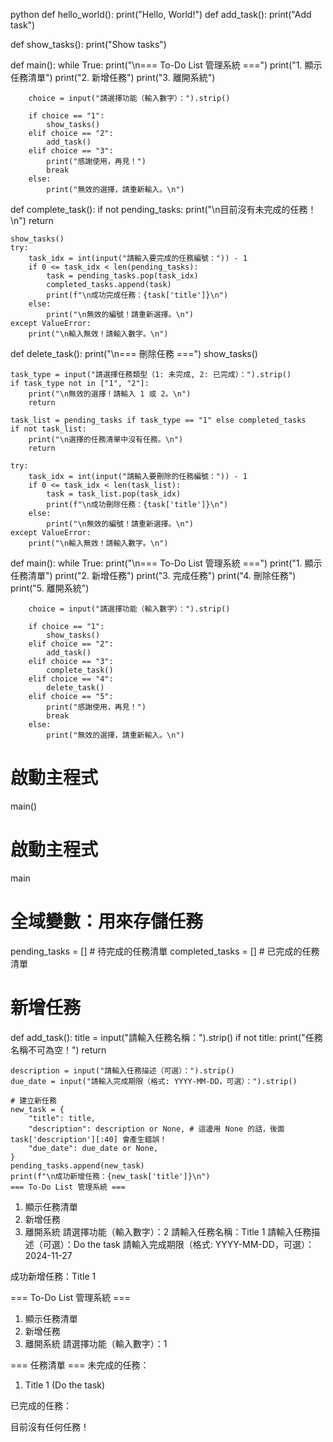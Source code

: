 python
def hello_world():
    print("Hello, World!")
def add_task():
    print("Add task")

def show_tasks():
    print("Show tasks")

def main():
    while True:
        print("\n=== To-Do List 管理系統 ===")
        print("1. 顯示任務清單")
        print("2. 新增任務")
        print("3. 離開系統")
        
        choice = input("請選擇功能（輸入數字）：").strip()
        
        if choice == "1":
            show_tasks()
        elif choice == "2":
            add_task()
        elif choice == "3":
            print("感謝使用，再見！")
            break
        else:
            print("無效的選擇，請重新輸入。\n")
def complete_task():
    if not pending_tasks:
        print("\n目前沒有未完成的任務！\n")
        return

    show_tasks()
    try:
        task_idx = int(input("請輸入要完成的任務編號：")) - 1
        if 0 <= task_idx < len(pending_tasks):
            task = pending_tasks.pop(task_idx)
            completed_tasks.append(task)
            print(f"\n成功完成任務：{task['title']}\n")
        else:
            print("\n無效的編號！請重新選擇。\n")
    except ValueError:
        print("\n輸入無效！請輸入數字。\n")
def delete_task():
    print("\n=== 刪除任務 ===")
    show_tasks()

    task_type = input("請選擇任務類型（1: 未完成, 2: 已完成）：").strip()
    if task_type not in ["1", "2"]:
        print("\n無效的選擇！請輸入 1 或 2。\n")
        return

    task_list = pending_tasks if task_type == "1" else completed_tasks
    if not task_list:
        print("\n選擇的任務清單中沒有任務。\n")
        return

    try:
        task_idx = int(input("請輸入要刪除的任務編號：")) - 1
        if 0 <= task_idx < len(task_list):
            task = task_list.pop(task_idx)
            print(f"\n成功刪除任務：{task['title']}\n")
        else:
            print("\n無效的編號！請重新選擇。\n")
    except ValueError:
        print("\n輸入無效！請輸入數字。\n")
def main():
    while True:
        print("\n=== To-Do List 管理系統 ===")
        print("1. 顯示任務清單")
        print("2. 新增任務")
        print("3. 完成任務")
        print("4. 刪除任務")
        print("5. 離開系統")
        
        choice = input("請選擇功能（輸入數字）：").strip()
        
        if choice == "1":
            show_tasks()
        elif choice == "2":
            add_task()
        elif choice == "3":
            complete_task()
        elif choice == "4":
            delete_task()
        elif choice == "5":
            print("感謝使用，再見！")
            break
        else:
            print("無效的選擇，請重新輸入。\n")

# 啟動主程式
main()
# 啟動主程式
main
# 全域變數：用來存儲任務
pending_tasks = []   # 待完成的任務清單
completed_tasks = [] # 已完成的任務清單
# 新增任務
def add_task():
    title = input("請輸入任務名稱：").strip()
    if not title:
        print("任務名稱不可為空！")
        return
    
    description = input("請輸入任務描述（可選）：").strip()
    due_date = input("請輸入完成期限（格式: YYYY-MM-DD，可選）：").strip()

    # 建立新任務
    new_task = {
        "title": title,
        "description": description or None, # 這邊用 None 的話，後面 task['description'][:40] 會產生錯誤！
        "due_date": due_date or None,
    }
    pending_tasks.append(new_task)
    print(f"\n成功新增任務：{new_task['title']}\n")
    === To-Do List 管理系統 ===
1. 顯示任務清單
2. 新增任務
3. 離開系統
請選擇功能（輸入數字）：2
請輸入任務名稱：Title 1
請輸入任務描述（可選）：Do the task
請輸入完成期限（格式: YYYY-MM-DD，可選）：2024-11-27

成功新增任務：Title 1


=== To-Do List 管理系統 ===
1. 顯示任務清單
2. 新增任務
3. 離開系統
請選擇功能（輸入數字）：1

=== 任務清單 ===
未完成的任務：
  1. Title 1 (Do the task)

已完成的任務：

  目前沒有任何任務！
